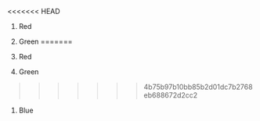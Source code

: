 <<<<<<< HEAD

 1.  Red
 1.  Green
=======

 1.  Red
 1.  Green
>>>>>>> 4b75b97b10bb85b2d01dc7b2768eb688672d2cc2
 1.  Blue